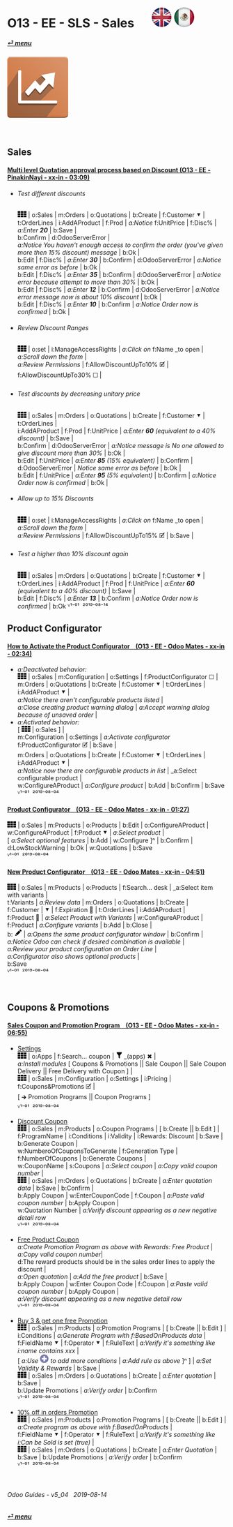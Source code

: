 # O13 - EE - SLS - Sales &nbsp;&nbsp;&nbsp;&nbsp; [![en-uk](/doc/img/flg/en-uk-flg-btn-sml.png)](/en-uk/o13/ee/sls/en-uk-o13-ee-sls-guides.md) [ ![es-mx](/doc/img/flg/es-mx-flg-btn-sml.png)](/es-mx/o13/ee/sls/es-mx-o13-ee-sls-guides.md)
#### [_&#x23CE; menu_](/en-uk/o13/ee/en-uk-o13-ee-guides-menu.md "Back to EE menu")  
### ![sls](/doc/img/app/big/sls.png)
[ⱽ¹²³⁴⁵⁶⁷⁸⁹⁰⁻]: # (ⱽ¹²³⁴⁵⁶⁷⁸⁹⁰⁻)

<br>

## Sales

#### [Multi level Quotation approval process based on Discount (O13 - EE - PinakinNayi - xx-in - 03:09)](https://youtube.com/embed/my1BzTVzehg?autoplay=1&start=0&end=0&rel=0)  
- ###### Test different discounts
  ![apps](/doc/img/apps.png) | o:Sales | m:Orders | o:Quotations | b:Create | f:Customer &#x2BC6; |  
  t:OrderLines | i:AddAProduct | f:Prod | _a:Notice_ f:UnitPrice | f:Disc% | _a:Enter **20**_ | b:Save |  
  b:Confirm | d:OdooServerError |  
  _a:Notice You haven't enough access to confirm the order (you've given more then 15% discount) message_ | b:Ok |  
  b:Edit | f:Disc% | _a:Enter **30**_ | b:Confirm | d:OdooServerError | _a:Notice same error as before_ | b:Ok |  
  b:Edit | f:Disc% | _a:Enter **35**_ | b:Confirm | d:OdooServerError | _a:Notice error because attempt to more than 30%_ | b:Ok |  
  b:Edit | f:Disc% | _a:Enter **12**_ | b:Confirm | d:OdooServerError | _a:Notice error message now is about 10% discount_ | b:Ok |  
  b:Edit | f:Disc% | _a:Enter **10**_ | b:Confirm | _a:Notice Order now is confirmed_ | b:Ok |  
- ###### Review Discount Ranges
  ![apps](/doc/img/apps.png) | o:set | i:ManageAccessRights | _a:Click on_ f:Name _to open | _a:Scroll down the form_ |  
  _a:Review Permissions_ | f:AllowDiscountUpTo10% &#x1F5F9; | f:AllowDiscountUpTo30% &#x2610; |  
- ###### Test discounts by decreasing unitary price
  ![apps](/doc/img/apps.png) | o:Sales | m:Orders | o:Quotations | b:Create | f:Customer &#x2BC6; | t:OrderLines |  
  i:AddAProduct | f:Prod | f:UnitPrice | _a:Enter **60** (equivalent to a 40% discount)_ | b:Save |  
  b:Confirm | d:OdooServerError | _a:Notice message is No one allowed to give discount more than 30%_ | b:Ok |  
  b:Edit | f:UnitPrice | _a:Enter **85** (15% equivalent)_ | b:Confirm | d:OdooServerError | _Notice same error as before_ | b:Ok |  
  b:Edit | f:UnitPrice | _a:Enter **95** (5% equivalent)_ | b:Confirm | _a:Notice Order now is confirmed_ | b:Ok |  
- ###### Allow up to 15% Discounts
  ![apps](/doc/img/apps.png) | o:set | i:ManageAccessRights | _a:Click on_ f:Name _to open | _a:Scroll down the form_ |  
  _a:Review Permissions_ | f:AllowDiscountUpTo15% &#x1F5F9; | b:Save |  
- ###### Test a higher than 10% discount again
  ![apps](/doc/img/apps.png) | o:Sales | m:Orders | o:Quotations | b:Create | f:Customer &#x2BC6; |  
  t:OrderLines | i:AddAProduct | f:Prod | f:UnitPrice | _a:Enter **60** (equivalent to a 40% discount)_ | b:Save |  
  b:Edit | f:Disc% | _a:Enter **13**_ | b:Confirm | _a:Notice Order now is confirmed_ | b:Ok
  ⱽ¹⁻⁰¹ &nbsp;²⁰¹⁹⁻⁰⁸⁻¹⁴

## Product Configurator

#### [How to Activate the Product Configurator &nbsp;&nbsp; (O13 - EE - Odoo Mates - xx-in - 02:34)](https://youtube.com/embed/DWmOGxmof_U?autoplay=1&start=0&end=0&rel=0)
- _a:Deactivated behavior:_  
  ![apps](/doc/img/apps.png) | o:Sales | m:Configuration | o:Settings | f:ProductConfigurator &#x2610; |  
  m:Orders | o:Quotations | b:Create | f:Customer &#x2BC6; | t:OrderLines | i:AddAProduct &#x2BC6; |  
  _a:Notice there aren't configurable products listed_ |  
  _a:Close creating product warning dialog_ | _a:Accept warning dialog because of unsaved order_ |  
- _a:Activated behavior:_  
  \[ ![apps](/doc/img/apps.png) | o:Sales ] |  
  m:Configuration | o:Settings | _a:Activate configurator_ f:ProductConfigurator &#x1F5F9; | b:Save |  
  m:Orders | o:Quotations | b:Create | f:Customer &#x2BC6; | t:OrderLines | i:AddAProduct &#x2BC6; |  
  _a:Notice now there are configurable products in list_ | _a:Select configurable product |  
  w:ConfigureAProduct | _a:Configure product_ | b:Add | b:Confirm | b:Save  
  ⱽ¹⁻⁰¹ &nbsp;²⁰¹⁹⁻⁰⁸⁻⁰⁴

#### [Product Configurator &nbsp;&nbsp; (O13 - EE - Odoo Mates - xx-in - 01:27)](https://youtube.com/embed/W9Ncu2mwqHQ?autoplay=1&start=0&end=0&rel=0)
  ![apps](/doc/img/apps.png) | o:Sales | m:Products | o:Products | b:Edit | o:ConfigureAProduct | w:ConfigureAProduct | f:Product &#x2BC6; | _a:Select product_ |  
  \[ _a:Select optional features_ | b:Add | w:Configure \]&#x207F; | b:Confirm | d:LowStockWarning | b:Ok | w:Quotations | b:Save  
  ⱽ¹⁻⁰¹ &nbsp;²⁰¹⁹⁻⁰⁸⁻⁰⁴

#### [New Product Configurator &nbsp;&nbsp; (O13 - EE - Odoo Mates - xx-in - 04:51)](https://youtube.com/embed/TgAbV7xG2wo?autoplay=1&start=18&end=0&rel=0)
  ![apps](/doc/img/apps.png) | o:Sales | m:Products | o:Products | f:Search... desk | _a:Select item with variants |  
  t:Variants | _a:Review data_ | m:Orders | o:Quotations | b:Create |  
  f:Customer | &#x2BC6; | f:Expiration &#x1F4C5; | t:OrderLines | i:AddAProduct |  
  f:Product &#x1F4C5; | _a:Select Product with Variants_ | w:ConfigureAProduct | f:Product | _a:Configure variants_ | b:Add | b:Close |  
  b: ![edit](/doc/img/edit.png) | _a:Opens the same product configurator window_ | b:Confirm |  
  _a:Notice Odoo can check if desired combination is available_ |  
  _a:Review your product configuration on Order Line_ |  
  _a:Configurator also shows optional products_ |  
  b:Save  
  ⱽ¹⁻⁰¹ &nbsp;²⁰¹⁹⁻⁰⁸⁻⁰⁴

<br>

## Coupons & Promotions

#### [Sales Coupon and Promotion Program &nbsp;&nbsp; (O13 - EE - Odoo Mates - xx-in - 06:55)](https://youtube.com/embed/JF5JYktZV3E?autoplay=1&start=0&end=0&rel=0&nocount)

- [Settings](https://youtube.com/embed/JF5JYktZV3E?autoplay=1&start=0&end=31&rel=0)  
  ![apps](/doc/img/apps.png) | o:Apps | f:Search... coupon | ![filter](/doc/img/filter.png) _(apps) &#x2716; |  
  _a:Install modules_ \[ Coupons & Promotions || Sale Coupon || Sale Coupon Delivery || Free Delivery with Coupon \] |  
  ![apps](/doc/img/apps.png) | o:Sales | m:Configuration | o:Settings | i:Pricing | f:Coupons&Promotions &#x1F5F9; |  
  \[ &#x1F872; Promotion Programs || Coupon Programs \]  
  ⱽ¹⁻⁰¹ &nbsp;²⁰¹⁹⁻⁰⁸⁻⁰⁴

- [Discount Coupon](https://youtube.com/embed/JF5JYktZV3E?autoplay=1&start=31&end=127&rel=0)  
  ![apps](/doc/img/apps.png) | o:Sales | m:Products | o:Coupon Programs | \[ b:Create || b:Edit \] |  
  f:ProgramName | i:Conditions | i:Validity | i:Rewards: Discount | b:Save | b:Generate Coupon |  
  w:NumberoOfCouponsToGenerate | f:Generation Type | f:NumberOfCoupons | b:Generate Coupons |  
  w:CouponName | s:Coupons | _a:Select coupon_ | _a:Copy valid coupon number_ |  
  ![apps](/doc/img/apps.png) | o:Sales | m:Orders | o:Quotations | b:Create | _a:Enter quotation data_ | b:Save | b:Confirm |  
  b:Apply Coupon | w:EnterCouponCode | f:Coupon | _a:Paste valid coupon number_ | b:Apply Coupon  |  
  w:Quotation Number | _a:Verify discount appearing as a new negative detail row_  
  ⱽ¹⁻⁰¹ &nbsp;²⁰¹⁹⁻⁰⁸⁻⁰⁴

- [Free Product Coupon](https://youtube.com/embed/JF5JYktZV3E?autoplay=1&start=127&end=228&rel=0)  
  _a:Create Promotion Program as above with Rewards: Free Product_ | _a:Copy valid coupon number_|  
  d:The reward products should be in the sales order lines to apply the discount |  
  _a:Open quotation_ | _a:Add the free product_ | b:Save |  
  b:Apply Coupon | w:Enter Coupon Code | f:Coupon | _a:Paste valid coupon number_ | b:Apply Coupon  |  
  _a:Verify discount appearing as a new negative detail row_  
  ⱽ¹⁻⁰¹ &nbsp;²⁰¹⁹⁻⁰⁸⁻⁰⁴

- [Buy 3 & get one free Promotion](https://youtube.com/embed/JF5JYktZV3E?autoplay=1&start=228&end=320&rel=0)  
  ![apps](/doc/img/apps.png) | o:Sales | m:Products | o:Promotion Programs | \[ b:Create || b:Edit \] |  
  i:Conditions | _a:Generate Program with f:BasedOnProducts data_ |  
  f:FieldName &#x2BC6; | f:Operator &#x2BC6; | f:RuleText | _a:Verify it's something like i:name contains xxx_ |  
  \[ _a:Use ![add](/doc/img/button_add.png) to add more conditions_ | _a:Add rule as above_ ]&#x207F; \] | _a:Set Validity & Rewards_ | b:Save |  
  ![apps](/doc/img/apps.png) | o:Sales | m:Orders | o:Quotations | b:Create | _a:Enter quotation_ | b:Save |  
  b:Update Promotions | _a:Verify order_ | b:Confirm   
  ⱽ¹⁻⁰¹ &nbsp;²⁰¹⁹⁻⁰⁸⁻⁰⁴

- [10% off in orders Promotion](https://youtube.com/embed/JF5JYktZV3E?autoplay=1&start=320&end=0&rel=0)  
  ![apps](/doc/img/apps.png) | o:Sales | m:Products | o:Promotion Programs | \[ b:Create || b:Edit \] | _a:Create program as above with f:BasedOnProducts_ |  
  f:FieldName &#x2BC6; | f:Operator &#x2BC6; | f:RuleText | _a:Verify it's something like i:Can be Sold is set (true)_ |  
  ![apps](/doc/img/apps.png) | o:Sales | m:Orders | o:Quotations | b:Create | _a:Enter Quotation_ | b:Save | b:Update Promotions | _a:Verify order_ | b:Confirm   
  ⱽ¹⁻⁰¹ &nbsp;²⁰¹⁹⁻⁰⁸⁻⁰⁴

<br>

###### Odoo Guides - v5_04 &nbsp; 2019-08-14  
**[_&#x23CE; menu_](/en-uk/o13/ee/en-uk-o13-ee-guides-menu.md)**  
